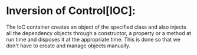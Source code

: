 # Inversion of Control[IOC]:

The IoC container creates an object of the specified class and also injects all the dependency objects through a constructor, a property or a method at run time and disposes it at the appropriate time. This is done so that we don't have to create and manage objects manually. 


